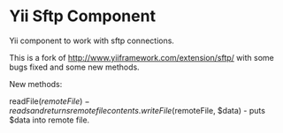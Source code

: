Yii Sftp Component
====

Yii component to work with sftp connections.

This is a fork of http://www.yiiframework.com/extension/sftp/ with some bugs fixed and some new methods.

New methods:

readFile($remoteFile) - reads and returns remote file contents.
writeFile($remoteFile, $data) - puts $data into remote file.